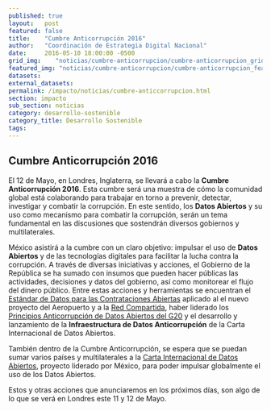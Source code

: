 ```yaml
---
published: true
layout:   post
featured: false
title:    "Cumbre Anticorrupción 2016"
author:   "Coordinación de Estrategia Digital Nacional"
date:     2016-05-10 18:00:00 -0500
grid_img:    "noticias/cumbre-anticorrupcion/cumbre-anticorrupcion_grid.jpg"
featured_img: "noticias/cumbre-anticorrupcion/cumbre-anticorrupcion_featured.jpg"
datasets:
external_datasets:
permalink: /impacto/noticias/cumbre-anticcorrupcion.html
section: impacto
sub_section: noticias
category: desarrollo-sostenible
category_title: Desarrollo Sostenible
tags:
---
```

Cumbre Anticorrupción 2016
--------------------------
El 12 de Mayo, en Londres, Inglaterra, se llevará a cabo la **Cumbre Anticorrupción 2016**. Esta cumbre será una muestra de cómo la comunidad global está colaborando para trabajar en torno a prevenir, detectar, investigar y combatir la corrupción. En este sentido, los **Datos Abiertos** y su uso como mecanismo para combatir la corrupción, serán un tema fundamental en las discusiones que sostendrán diversos gobiernos y multilaterales.

México asistirá a la cumbre con un claro objetivo: impulsar el uso de **Datos Abiertos** y de las tecnologías digitales para facilitar la lucha contra la corrupción. A través de diversas iniciativas y acciones, el Gobierno de la República se ha sumado con insumos que pueden hacer públicas las actividades, decisiones y datos del gobierno, así como monitorear el flujo del dinero público. Entre estas acciones y herramientas se encuentran el [Estándar de Datos para las Contrataciones Abiertas](http://datos.gob.mx/impacto/casos-de-uso/contrataciones-abiertas.html) aplicado al el nuevo proyecto del Aeropuerto y a la [Red Compartida](http://datos.gob.mx/redcompartida/), haber liderado los [Principios Anticorrupción de Datos Abiertos del G20](http://www.g20.utoronto.ca/2015/G20-Anti-Corruption-Open-Data-Principles.pdf) y el desarrollo y lanzamiento de la **Infraestructura de Datos Anticorrupción** de la Carta Internacional de Datos Abiertos.

También dentro de la Cumbre Anticorrupción, se espera que se puedan sumar varios países y multilaterales a la [Carta Internacional de Datos Abiertos](http://opendatacharter.net/), proyecto liderado por México, para poder impulsar globalmente el uso de los Datos Abiertos.

Estos y otras acciones que anunciaremos en los próximos días, son algo de lo que se verá en Londres este 11 y 12 de Mayo.

